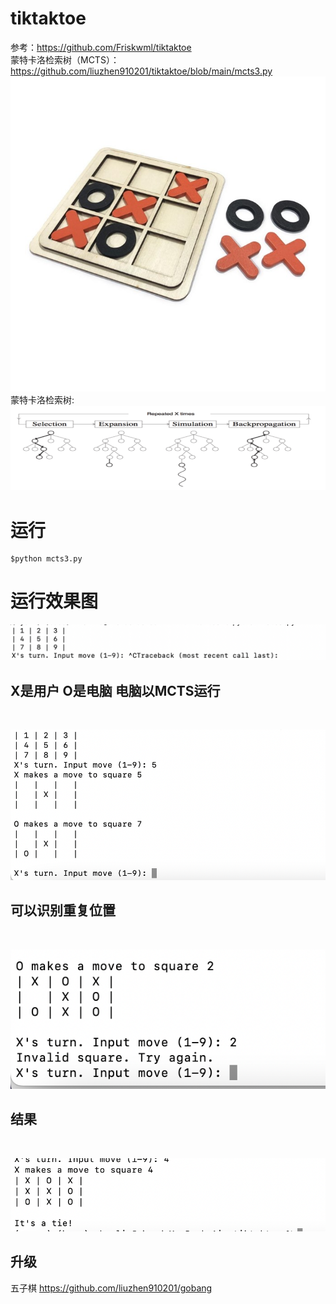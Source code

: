 # tiktaktoe
参考：https://github.com/Friskwml/tiktaktoe<br>
蒙特卡洛检索树（MCTS）：https://github.com/liuzhen910201/tiktaktoe/blob/main/mcts3.py
<br>
![](https://github.com/liuzhen910201/tiktaktoe/blob/main/pic/tictaktoe5.jpg)
<br>
蒙特卡洛检索树:
<br>
![](https://github.com/liuzhen910201/tiktaktoe/blob/main/pic/tictaktoe6.png)
# 运行
```
$python mcts3.py
```
# 运行效果图

![](https://github.com/liuzhen910201/tiktaktoe/blob/main/pic/tictaktoe1.png)
<br>
## X是用户 O是电脑 电脑以MCTS运行
<br>

![](https://github.com/liuzhen910201/tiktaktoe/blob/main/pic/tictaktoe2.png)
<br>
## 可以识别重复位置 
<br>

![](https://github.com/liuzhen910201/tiktaktoe/blob/main/pic/tictaktoe3.png)
<br>
## 结果 
<br>

![](https://github.com/liuzhen910201/tiktaktoe/blob/main/pic/tictaktoe4.png)

## 升级
五子棋
https://github.com/liuzhen910201/gobang
